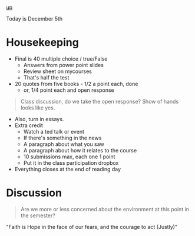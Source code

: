 [up](../index.md)

Today is December 5th

# Housekeeping

- Final is 40 multiple choice / true/False
	- Answers from power point slides
	- Review sheet on mycourses
	- That's half the test
- 20 quotes from five books - 1/2 a point each, done
	- or, 1/4 point each and open response

> Class discussion, do we take the open response? Show of hands looks like yes.

- Also, turn in essays.
- Extra credit
	- Watch a ted talk or event
	- If there's something in the news
	- A paragraph about what you saw
	- A paragraph about how it relates to the course
	- 10 submissions max, each one 1 point
	- Put it in the class participation dropbox
- Everything closes at the end of reading day

# Discussion

> Are we more or less concerned about the environment at this point in the semester?

"Faith is Hope in the face of our fears, and the courage to act (Justly)"
